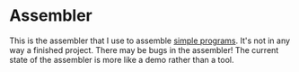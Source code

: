 # Assembler

This is the assembler that I use to assemble [simple programs](../examples/).
It's not in any way a finished project. There may be bugs in the assembler!
The current state of the assembler is more like a demo rather than a tool.

